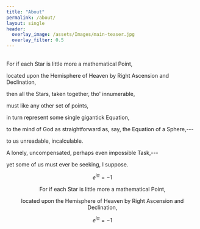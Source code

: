 ```yaml
---  
title: "About"
permalink: /about/
layout: single
header:
  overlay_image: /assets/Images/main-teaser.jpg
  overlay_filter: 0.5
---  
```

  <br>
   For if each Star is little more a mathematical Point,

located upon the Hemisphere of Heaven by Right Ascension and Declination,

then all the Stars, taken together, tho' innumerable,

must like any other set of points,

in turn represent some single gigantick Equation,

to the mind of God as straightforward as, say, the Equation of a Sphere,---

to us unreadable, incalculable.

A lonely, uncompensated, perhaps even impossible Task,---

yet some of us must ever be seeking, I suppose.

$$ e^{i\pi} = -1$$

$$ \text{For if each Star is little more a mathematical Point,}            $$

$$ \text{located upon the Hemisphere of Heaven by Right Ascension and Declination,}$$

$$ e^{i\pi} = -1$$
  <br>

